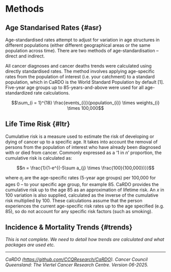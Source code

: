 # Methods

## Age Standarised Rates {#asr}

Age-standardised rates attempt to adjust for variation in age structures in different populations (either different geographical areas or the same population across time). There are two methods of age-standardisation – direct and indirect.

All cancer diagnoses and cancer deaths trends were calculated using directly standardised rates. The method involves applying age-specific rates from the population of interest (i.e. your catchment) to a standard population, which in CaRDO is the World Standard Population by default [1]. Five-year age groups up to 85-years-and-above were used for all age-standardized rate calculations.

$$\sum_{i = 1}^{18} \frac{events_{i}}{population_{i}} \times weights_{i} \times 100,000$$

## Life Time Risk {#ltr}

Cumulative risk is a measure used to estimate the risk of developing or dying of cancer up to a specific age. It takes into account the removal of persons from the population of interest who have already been diagnosed with or died from cancer. Commonly expressed as a ‘1 in $n$’ proportion, the cumulative risk is calculated as:

$$n = \frac{1}{1-e^{(-5\sum a_{j} \times \frac{100}{100,000})}}$$

where $a_{j}$ are the age-specific rates (5-year age groups) per 100,000 for ages 0 – to your specific age group, for example 85. CaRDO provides the cumulative risk up to the age 85 as an approximation of lifetime risk. An $x$ in 100 variation is also supplied, calculated as the inverse of the cumulative risk multiplied by 100. These calculations assume that the person experiences the current age-specific risk rates up to the age specified (e.g. 85), so do not account for any specific risk factors (such as smoking).

## Incidence & Mortality Trends {#trends}

*This is not complete. We need to detail how trends are calculated and what packages are used etc.*

---

*CaRDO (https://github.com/CCQResearch/CaRDO). Cancer Council Queensland: The Viertel Cancer Research Centre. Version 06-2025.*
